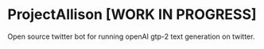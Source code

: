 # ProjectAllison [WORK IN PROGRESS]
Open source twitter bot for running openAI gtp-2 text generation on twitter. 

